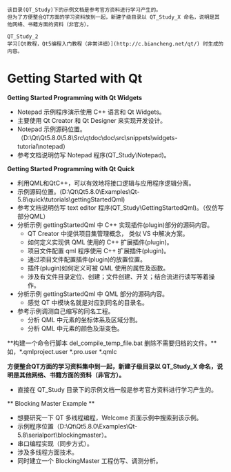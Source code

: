 ```
该目录(QT_Study)下的示例文档是参考官方资料进行学习产生的。
但为了方便整合QT方面的学习资料放到一起，新建子级目录以 QT_Study_X 命名，说明是其他网络、书籍方面的资料（非官方）。

QT_Study_2 
学习[Qt教程，Qt5编程入门教程（非常详细）](http://c.biancheng.net/qt/) 时生成的内容。
```



# Getting Started with Qt 

**Getting Started Programming with Qt Widgets**

- Notepad 示例程序演示使用 C++ 语言和 Qt Widgets。
- 主要使用 Qt Creator 和 Qt Designer 来实现开发设计。
- Notepad 示例源码位置。（D:\Qt\Qt5.8.0\5.8\Src\qtdoc\doc\src\snippets\widgets-tutorial\notepad）
- 参考文档说明仿写 Notepad 程序(QT_Study\Notepad)。


**Getting Started Programming with Qt Quick**

- 利用QML和QtC++，可以有效地将接口逻辑与应用程序逻辑分离。
- 示例源码位置。(D:\Qt\Qt5.8.0\Examples\Qt-5.8\quick\tutorials\gettingStartedQml)
- 参考文档说明仿写 text editor 程序(QT_Study\GettingStartedQml)。（仅仿写部分QML）
- 分析示例 gettingStartedQml 中 C++ 实现插件(plugin)部分的源码内容。
  + QT Creator 中提供项目集管理概念， 类似 VS 中解决方案。
  + 如何定义实现供 QML 使用的 C++ 扩展插件(plugin)。
  + 项目文件配置 qml 程序使用 C++ 扩展插件(plugin)。
  + 通过项目文件配置插件(plugin)的放置位置。
  + 插件(plugin)如何定义可被 QML 使用的属性及函数。
  + 涉及有文件目录定位、创建；文件创建、开关；结合流进行读写等着操作。
- 分析示例 gettingStartedQml 中 QML 部分的源码内容。
  + 感觉 QT 中模块名就是对应到同名的目录名。
- 参考示例调测自己缩写的同名工程。
  + 分析 QML 中元素的坐标体系及区域分割。
  + 分析 QML 中元素的颜色及渐变色。

**构建一个命令行脚本 del_compile_temp_file.bat 删除不需要归档的文件。**如，*.qmlproject.user *.pro.user *.qmlc 

**方便整合QT方面的学习资料集中到一起，新建子级目录以 QT_Study_X 命名，说明是其他网络、书籍方面的资料（非官方）。**
- 直接在 QT_Study 目录下的示例文档一般是参考官方资料进行学习产生的。

** Blocking Master Example **

- 想要研究一下 QT 多线程编程，Welcome 页面示例中搜索到该示例。
- 示例程序位置（D:\Qt\Qt5.8.0\Examples\Qt-5.8\serialport\blockingmaster）。
- 串口编程实现（同步方式）。
- 涉及多线程方面技术。
- 同时建立一个 BlockingMaster 工程仿写、调测分析。
